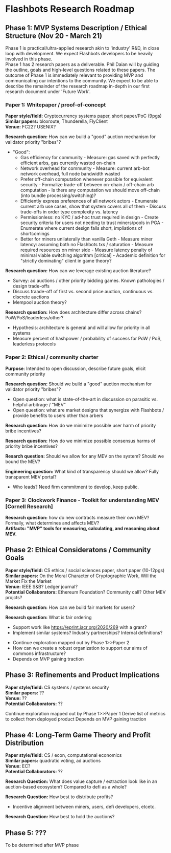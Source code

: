 # Flashbots Research Roadmap

## Phase 1: MVP Systems Description / Ethical Structure (Nov 20 - March 21)

Phase 1 is practical/ultra-applied research akin to 'industry' R&D, in close loop with development.
We expect Flashbots developers to be heavily involved in this phase.
</br> Phase 1 has 2 research papers as a deliverable. Phil Daian will by guiding the outline, goals and high-level questions related to these papers. The outcome of Phase 1 is immediately relevant to providing MVP and communicating our intentions to the community. We expect to be able to describe the remainder of the research roadmap in-depth in our first research document under 'Future Work'.

### Paper 1: Whitepaper / proof-of-concept

**Paper style/field:** Cryptocurrency systems paper, short paper/PoC (9pgs)
</br> **Similar papers:** bloxroute, Thunderella, FlyClient
</br> **Venue:** FC22? USENIX?

**Research question:** How can we build a "good" auction mechanism for validator priority "bribes"?

- "Good":
  - Gas efficiency for community - Measure: gas saved with perfectly efficient arbs, gas currently wasted on-chain
  - Network overhead for community - Measure: current arb-bot network overhead, full node bandwidth wasted
  - Prefer off-chain computation whenever possible for equivalent security - Formalize trade-off between on-chain / off-chain arb computation - Is there any computation we should move off-chain (into bundle processing/switching)?
  - Efficiently express preferences of all network actors - Enumerate current arb use cases, show that system covers all of them - Discuss trade-offs in order type complexity vs. latency
  - Permissionless: no KYC / ad-hoc trust required in design - Create security criteria for users not needing to trust miners/pools in PGA - Enumerate where current design falls short, impliations of shortcomings
  - Better for miners unilaterally than vanilla Geth - Measure miner latency: assuming both no Flashbots txs / saturation - Measure required resources on miner side - Measure latency penalty of minimal viable switching algorithm [critical] - Academic definition for "strictly dominating" client in game theory?

**Research question:** How can we leverage existing auction literature?

- Survey: ad auctions / other priority bidding games. Known pathologies / design trade-offs
- Discuss traade-off of first vs. second price auction, continuous vs. discrete auctions
- Mempool auction theory?

**Research question:** How does architecture differ across chains? PoW/PoS/leaderless/other?

- Hypothesis: architecture is general and will allow for priority in all systems
- Measure percent of hashpower / probability of success for PoW / PoS, leaderless protocols

### Paper 2: Ethical / community charter

**Purpose**: Intended to open discussion, describe future goals, elicit community priority

**Research question:** Should we build a "good" auction mechanism for validator priority "bribes"?

- Open question: what is state-of-the-art in discussion on parasitic vs. helpful arbitrage / "MEV"
- Open question: what are market designs that synergize with Flashbots / provide benefits to users other than arbers

**Research question:** How do we minimize possible user harm of priority bribe incentives?

**Research question:** How do we minimize possible consensus harms of priority bribe incentives?

**Resarch question:** Should we allow for any MEV on the system? Should we bound the MEV?

**Engineering question:** What kind of transparency should we allow? Fully transparent MEV portal?

- Who leads? Need firm commitment to develop, keep public.

### Paper 3: Clockwork Finance - Toolkit for understanding MEV [Cornell Research]

**Research question:** how do new contracts measure their own MEV? Formally, what determines and affects MEV?
</br> **Artifacts: "MVP" tools for measuring, calculating, and reasoning about MEV.**

## Phase 2: Ethical Consideratons / Community Goals

**Paper style/field:** CS ethics / social sciences paper, short paper (10-12pgs)
</br> **Similar papers:** On the Moral Character of Cryptographic Work, Will the Market Fix the Market
</br> **Venue:** IEEE S&B? Ledger journal?
</br> **Potential Collaborators:** Ethereum Foundation? Community call? Other MEV projcts?

**Research question:** How can we build fair markets for users?

**Research question:** What is fair ordering

- Support work like https://eprint.iacr.org/2020/269 with a grant?
- Implement similar systems? Industry partnerships? Internal definitions?

* Continue exploration mapped out by Phase 1>>Paper 2
* How can we create a robust organization to support our aims of commons infrastructure?
* Depends on MVP gaining traction

## Phase 3: Refinements and Product Implications

**Paper style/field:** CS systems / systems security
</br> **Similar papers:** ??
</br> **Venue:** ??
</br> **Potential Collaborators:** ??

Continue exploration mapped out by Phase 1>>Paper 1
Derive list of metrics to collect from deployed product
Depends on MVP gaining traction

## Phase 4: Long-Term Game Theory and Profit Distribution

**Paper style/field:** CS / econ, computational economics
</br> **Similar papers:** quadratic voting, ad auctions
</br> **Venue:** EC?
</br> **Potential Collaborators:** ??

**Research Question:** What does value capture / extraction look like in an auction-based ecosystem? Compared to defi as a whole?

**Research Question:** How best to distribute profits?

- Incentive alignment between miners, users, defi developers, etcetc.

**Research Question:** How best to hold the auctions?

## Phase 5: ???

To be determined after MVP phase
